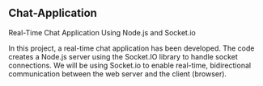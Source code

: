 ## Chat-Application
Real-Time Chat Application Using Node.js and Socket.io

  In this project, a real-time chat application has been developed. The code creates a Node.js server using the Socket.IO library to handle socket connections. We will be using Socket.io to enable real-time, bidirectional communication between the web server and the client (browser).

